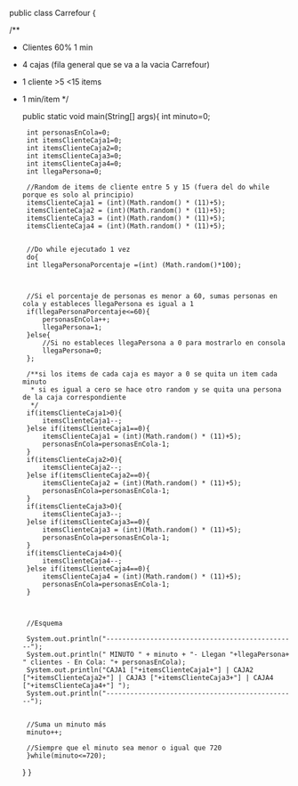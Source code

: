 
public class Carrefour {

    
/**
 * Clientes 60% 1 min
 * 4 cajas (fila general que se va a la vacia Carrefour)
 * 1 cliente >5 <15 items     
 * 1 min/item
 */

    public static void main(String[] args){
        int minuto=0;
        
        int personasEnCola=0;
        int itemsClienteCaja1=0;
        int itemsClienteCaja2=0;
        int itemsClienteCaja3=0;
        int itemsClienteCaja4=0;
        int llegaPersona=0;

        //Random de items de cliente entre 5 y 15 (fuera del do while porque es solo al principio)
        itemsClienteCaja1 = (int)(Math.random() * (11)+5);
        itemsClienteCaja2 = (int)(Math.random() * (11)+5);
        itemsClienteCaja3 = (int)(Math.random() * (11)+5);
        itemsClienteCaja4 = (int)(Math.random() * (11)+5);

        
        //Do while ejecutado 1 vez
        do{
        int llegaPersonaPorcentaje =(int) (Math.random()*100);
        
        
        
        //Si el porcentaje de personas es menor a 60, sumas personas en cola y estableces llegaPersona es igual a 1
        if(llegaPersonaPorcentaje<=60){
            personasEnCola++;
            llegaPersona=1;
        }else{
            //Si no estableces llegaPersona a 0 para mostrarlo en consola
            llegaPersona=0;
        };

        /**si los items de cada caja es mayor a 0 se quita un item cada minuto
         * si es igual a cero se hace otro random y se quita una persona de la caja correspondiente
         */
        if(itemsClienteCaja1>0){
            itemsClienteCaja1--;
        }else if(itemsClienteCaja1==0){
            itemsClienteCaja1 = (int)(Math.random() * (11)+5);
            personasEnCola=personasEnCola-1;
        }
        if(itemsClienteCaja2>0){
            itemsClienteCaja2--;
        }else if(itemsClienteCaja2==0){
            itemsClienteCaja2 = (int)(Math.random() * (11)+5);
            personasEnCola=personasEnCola-1;
        }
        if(itemsClienteCaja3>0){
            itemsClienteCaja3--;
        }else if(itemsClienteCaja3==0){
            itemsClienteCaja3 = (int)(Math.random() * (11)+5);
            personasEnCola=personasEnCola-1;
        }
        if(itemsClienteCaja4>0){
            itemsClienteCaja4--;
        }else if(itemsClienteCaja4==0){
            itemsClienteCaja4 = (int)(Math.random() * (11)+5);
            personasEnCola=personasEnCola-1;
        }



        //Esquema

        System.out.println("------------------------------------------------");
        System.out.println(" MINUTO " + minuto + "- Llegan "+llegaPersona+ " clientes - En Cola: "+ personasEnCola);
        System.out.println("CAJA1 ["+itemsClienteCaja1+"] | CAJA2 ["+itemsClienteCaja2+"] | CAJA3 ["+itemsClienteCaja3+"] | CAJA4 ["+itemsClienteCaja4+"] ");
        System.out.println("------------------------------------------------");

		
        //Suma un minuto más
        minuto++;

        //Siempre que el minuto sea menor o igual que 720
        }while(minuto<=720);


    }
}
